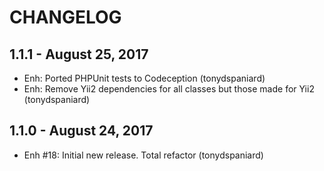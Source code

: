 # CHANGELOG

## 1.1.1 - August 25, 2017
- Enh: Ported PHPUnit tests to Codeception (tonydspaniard)
- Enh: Remove Yii2 dependencies for all classes but those made for Yii2 (tonydspaniard)

## 1.1.0 - August 24, 2017
- Enh #18: Initial new release. Total refactor (tonydspaniard)
